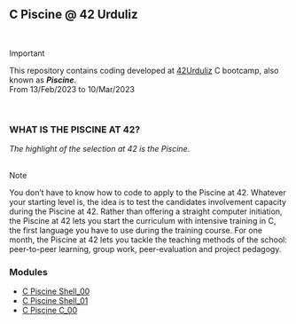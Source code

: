 ## C Piscine @ 42 Urduliz
<br>

> [!IMPORTANT]
> This repository contains coding developed at [42Urduliz](https://www.42urduliz.com/) C bootcamp, also known as **_Piscine_**.
> <br>
> From 13/Feb/2023 to 10/Mar/2023
<br>

### WHAT IS THE PISCINE AT 42?

_The highlight of the selection at 42 is the Piscine_.
<br><br>
> [!NOTE]
> You don’t have to know how to code to apply to the Piscine at 42.
> Whatever your starting level is, the idea is to test the candidates involvement capacity during the Piscine at 42.
> Rather than offering a straight computer initiation, the Piscine at 42 lets you start the curriculum with intensive training in C, the first language you have to use during the training course.
> For one month, the Piscine at 42 lets you tackle the teaching methods of the school: peer-to-peer learning, group work, peer-evaluation and project pedagogy.

### Modules
* [C Piscine Shell_00]()
* [C Piscine Shell_01]()
* [C Piscine C_00]()
